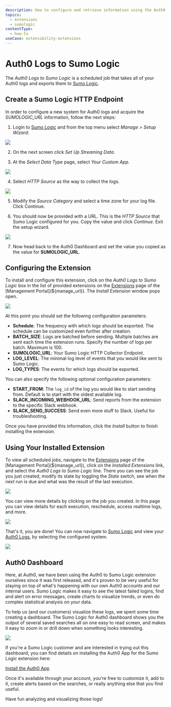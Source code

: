 ```yaml
---
description: How to configure and retrieve information using the Auth0 Logs to Sumo Logic extension.
topics:
  - extensions
  - sumologic
contentType:
  - how-to
useCase: extensibility-extensions
---
```


# Auth0 Logs to Sumo Logic

The _Auth0 Logs to Sumo Logic_ is a scheduled job that takes all of your Auth0
logs and exports them to [Sumo Logic](https://www.sumologic.com/).

## Create a Sumo Logic HTTP Endpoint

In order to configure a new system for Auth0 logs and acquire the
*SUMOLOGIC_URL* information, follow the next steps:

1. Login to [Sumo Logic](https://www.sumologic.com/) and from the top menu
   select _Manage > Setup Wizard_.

![](/media/articles/extensions/sumologic/sumologic-setup-wizard.png)

2. On the next screen click _Set Up Streaming Data_.

3. At the _Select Data Type_ page, select _Your Custom App_.

![](/media/articles/extensions/sumologic/sumologic-data-type.png)

4. Select _HTTP Source_ as the way to collect the logs.

![](/media/articles/extensions/sumologic/sumologic-setup-collection.png)

5. Modify the _Source Category_ and select a time zone for your log file. Click
   Continue.

6. You should now be provided with a URL. This is the _HTTP Source_ that Sumo
   Logic configured for you. Copy the value and click _Continue_. Exit the
   setup wizard.

![](/media/articles/extensions/sumologic/sumologic-http-source.png)

7. Now head back to the Auth0 Dashboard and set the value you copied as the
   value for **SUMOLOGIC_URL**.

## Configuring the Extension

To install and configure this extension, click on the _Auth0 Logs to Sumo
Logic_ box in the list of provided extensions on the
[Extensions](${manage_url}/#/extensions) page of the [Management
Portal](${manage_url}). The _Install Extension_ window pops open.

![](/media/articles/extensions/sumologic/extension-mgmt-sumologic.png)

At this point you should set the following configuration parameters:

- **Schedule**: The frequency with which logs should be exported. The schedule
  can be customized even further after creation.
- **BATCH_SIZE**: Logs are batched before sending. Multiple batches are sent
  each time the extension runs. Specify the number of logs per batch. Maximum
  is 100.
- **SUMOLOGIC_URL**: Your Sumo Logic HTTP Collector Endpoint.
- **LOG_LEVEL**: The minimal log level of events that you would like sent to
  Sumo Logic.
- **LOG_TYPES**: The events for which logs should be exported.

You can also specify the following optional configuration parameters:

- **START_FROM**: The `log_id` of the log you would like to start sending from.
  Default is to start with the oldest available log.
- **SLACK_INCOMING_WEBHOOK_URL**: Send reports from the extension to the
  specific Slack webhook.
- **SLACK_SEND_SUCCESS**: Send even more stuff to Slack. Useful for
  troubleshooting.

Once you have provided this information, click the *Install* button to finish
installing the extension.

## Using Your Installed Extension

To view all scheduled jobs, navigate to the
[Extensions](${manage_url}/#/extensions) page of the [Management
Portal](${manage_url}), click on the *Installed Extensions* link, and select
the *Auth0 Logs to Sumo Logic* line. There you can see the job you just
created, modify its state by toggling the *State* switch, see when the next run
is due and what was the result of the last execution.

![](/media/articles/extensions/sumologic/view-cron-jobs.png)

You can view more details by clicking on the job you created. In this page you
can view details for each execution, reschedule, access realtime logs, and
more.

![](/media/articles/extensions/sumologic/view-cron-details.png)

That's it, you are done! You can now navigate to [Sumo
Logic](https://www.sumologic.com/) and view your [Auth0
Logs](${manage_url}/#/logs), by selecting the configured system.

![](/media/articles/extensions/sumologic/auth0-logs-at-sumologic.png)

## Auth0 Dashboard

Here, at Auth0, we have been using the Auth0 to Sumo Logic extension ourselves
since it was first released, and it's proven to be very useful for staying on
top of what's happening with our own Auth0 accounts and our internal users.
Sumo Logic makes it easy to see the latest failed logins, find and alert on
error messages, create charts to visualize trends, or even do complex
statistical analysis on your data.

To help us (and our customers) visualize these logs, we spent some time
creating a dashboard. The Sumo Logic for Auth0 dashboard shows you the output
of several saved searches all on one easy to read screen, and makes it easy to
zoom in or drill down when something looks interesting.

![](/media/articles/extensions/sumologic/auth0-dashboard.png)

If you're a Sumo Logic customer and are interested in trying out this
dashboard, you can find details on installing the Auth0 App for the Sumo Logic
extension here:

[Install the Auth0 App](https://help.sumologic.com/Send_Data/Data_Types/Auth0/02Install_the_Auth0_App)

Once it's available through your account, you're free to customize it, add to
it, create alerts based on the searches, or really anything else that you find
useful.

Have fun analyzing and visualizing those logs!
